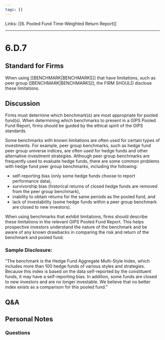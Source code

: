 ```yaml
---
tags: []
---
```

Links: [[6. Pooled Fund Time-Weighted Return Report]]
___
# 6.D.7
## Standard for Firms
When using [[BENCHMARK|BENCHMARKS]] that have limitations, such as peer group [[BENCHMARK|BENCHMARKS]], the FIRM SHOULD disclose these limitations.
## Discussion
Firms must determine which benchmark(s) are most appropriate for pooled fund(s). When determining which benchmarks to present in a GIPS Pooled Fund Report, firms should be guided by the ethical spirit of the GIPS standards.

Some benchmarks with known limitations are often used for certain types of investments. For example, peer group benchmarks, such as hedge fund peer group universe indices, are often used for hedge funds and other alternative investment strategies. Although peer group benchmarks are frequently used to evaluate hedge funds, there are some common problems with hedge fund peer group benchmarks, including the following:

- self-reporting bias (only some hedge funds choose to report performance data),
- survivorship bias (historical returns of closed hedge funds are removed from the peer group benchmark),
- inability to obtain returns for the same periods as the pooled fund, and
- lack of investability (some hedge funds within a peer group benchmark are closed to new investors).

When using benchmarks that exhibit limitations, firms should describe these limitations in the relevant GIPS Pooled Fund Report. This helps prospective investors understand the nature of the benchmark and be aware of any known drawbacks in comparing the risk and return of the benchmark and pooled fund.
### Sample Disclosure:
“The benchmark is the Hedge Fund Aggregate Multi-Style Index, which includes more than 100 hedge funds of various styles and strategies. Because this index is based on the data self-reported by the constituent funds, it may have a self-reporting bias. In addition, some funds are closed to new investors and are no longer investable. We believe that no better index exists as a comparison for this pooled fund.”
## Q&A

## Personal Notes

### Questions